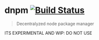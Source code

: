 # dnpm [![Build Status](https://travis-ci.org/matthieuh/dnpm.svg?branch=master)](https://travis-ci.org/matthieuh/dnpm)
> Decentralyzed node package manager

ITS EXPERIMENTAL AND WIP: DO NOT USE
